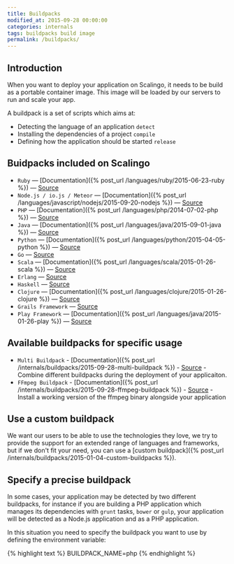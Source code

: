 ```yaml
---
title: Buildpacks
modified_at: 2015-09-28 00:00:00
categories: internals
tags: buildpacks build image
permalink: /buildpacks/
---
```


## Introduction

When you want to deploy your application on Scalingo, it needs to be build as
a portable container image. This image will be loaded by our servers to run
and scale your app.

A buildpack is a set of scripts which aims at:

* Detecting the language of an application `detect`
* Installing the dependencies of a project `compile`
* Defining how the application should be started `release`

## Buidpacks included on Scalingo

* `Ruby` — [Documentation]({% post_url /languages/ruby/2015-06-23-ruby %}) — [Source](https://github.com/Scalingo/ruby-buildpack)
* `Node.js / io.js / Meteor` — [Documentation]({% post_url /languages/javascript/nodejs/2015-09-20-nodejs %}) — [Source](https://github.com/Scalingo/nodejs-buildpack)
* `PHP` — [Documentation]({% post_url /languages/php/2014-07-02-php %}) — [Source](https://github.com/Scalingo/php-buildpack)
* `Java` — [Documentation]({% post_url /languages/java/2015-09-01-java %}) — [Source](https://github.com/Scalingo/java-buildpack)
* `Python` — [Documentation]({% post_url /languages/python/2015-04-05-python %}) — [Source](https://github.com/Scalingo/python-buildpack)
* `Go` — [Source](https://github.com/Scalingo/go-buildpack)
* `Scala` — [Documentation]({% post_url /languages/scala/2015-01-26-scala %}) — [Source](https://github.com/Scalingo/scala-buildpack)
* `Erlang` — [Source](https://github.com/Scalingo/erlang-buildpack)
* `Haskell` — [Source](https://github.com/Scalingo/haskell-buildpack)
* `Clojure` — [Documentation]({% post_url /languages/clojure/2015-01-26-clojure %}) — [Source](https://github.com/Scalingo/clojure-buildpack)
* `Grails Framework` — [Source](https://github.com/Scalingo/grails-buildpack)
* `Play Framework` — [Documentation]({% post_url /languages/java/2015-01-26-play %}) — [Source](https://github.com/Scalingo/play-buildpack)

## Available buildpacks for specific usage
 
* `Multi Buildpack` - [Documentation]({% post_url /internals/buildpacks/2015-09-28-multi-buildpack %}) - [Source](https://github.com/Scalingo/multi-buildpack.git) - Combine different buildpacks during the deployment of your applicaiton.
* `FFmpeg Buildpack` - [Documentation]({% post_url /internals/buildpacks/2015-09-28-ffmpeg-buildpack %}) - [Source](https://github.com/Scalingo/ffmpeg-buildpack.git) - Install a working version of the ffmpeg binary alongside your application
 
## Use a custom buildpack

We want our users to be able to use the technologies they love, we try to provide the support for
an extended range of languages and frameworks, but if we don't fit your need, you can use a
[custom buildpack]({% post_url /internals/buildpacks/2015-01-04-custom-buildpacks %}).

## Specify a precise buildpack

In some cases, your application may be detected by two different buildpacks, for instance if you
are building a PHP application which manages its dependencies with `grunt` tasks, `bower` or `gulp`,
your application will be detected as a Node.js application and as a PHP application.

In this situation you need to specify the buildpack you want to use by defining the environment variable:

{% highlight text %}
BUILDPACK_NAME=php
{% endhighlight %}

